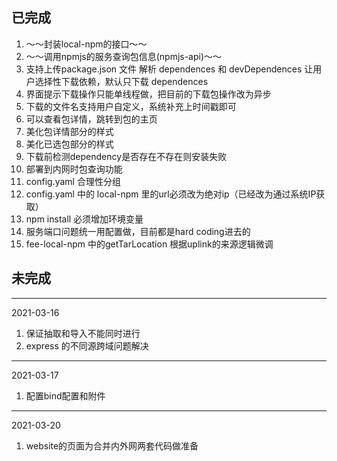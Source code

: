 ## 已完成
1. ～～封装local-npm的接口～～
1. ～～调用npmjs的服务查询包信息(npmjs-api)～～
1. 支持上传package.json 文件 解析 dependences 和  devDependences 让用户选择性下载依赖，默认只下载 dependences
1. 界面提示下载操作只能单线程做，把目前的下载包操作改为异步
1. 下载的文件名支持用户自定义，系统补充上时间戳即可
1. 可以查看包详情，跳转到包的主页
1. 美化包详情部分的样式
1. 美化已选包部分的样式
1. 下载前检测dependency是否存在不存在则安装失败
1. 部署到内网时包查询功能
1. config.yaml 合理性分组
1. config.yaml 中的 local-npm 里的url必须改为绝对ip（已经改为通过系统IP获取）
1. npm install 必须增加环境变量
1. 服务端口问题统一用配置做，目前都是hard coding进去的
1. fee-local-npm 中的getTarLocation 根据uplink的来源逻辑微调

## 未完成

***
2021-03-16
1. 保证抽取和导入不能同时进行
1. express 的不同源跨域问题解决


***
2021-03-17
1. 配置bind配置和附件

***
2021-03-20
1. website的页面为合并内外网两套代码做准备
